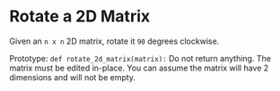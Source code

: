 # Rotate a 2D Matrix
Given an `n x n` 2D matrix, rotate it `90` degrees clockwise.

Prototype: `def rotate_2d_matrix(matrix):`
Do not return anything. The matrix must be edited in-place.
You can assume the matrix will have 2 dimensions and will not be empty.
